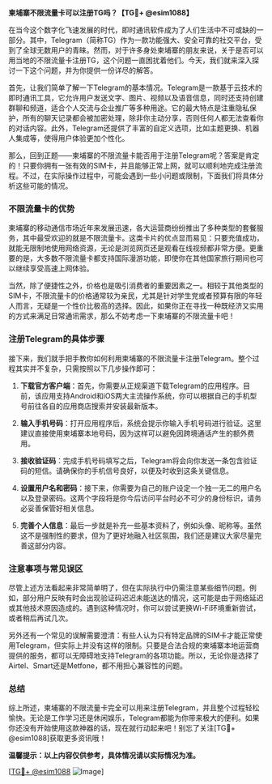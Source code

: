 **柬埔寨不限流量卡可以注册TG吗？【TG💪+ @esim1088】**

在当今这个数字化飞速发展的时代，即时通讯软件成为了人们生活中不可或缺的一部分。其中，Telegram（简称TG）作为一款功能强大、安全可靠的社交平台，受到了全球无数用户的青睐。然而，对于许多身处柬埔寨的朋友来说，关于是否可以用当地的不限流量卡注册TG，这个问题一直困扰着他们。今天，我们就来深入探讨一下这个问题，并为你提供一份详尽的解答。

首先，让我们简单了解一下Telegram的基本情况。Telegram是一款基于云技术的即时通讯工具，它允许用户发送文字、图片、视频以及语音信息，同时还支持创建群聊和频道，适合个人交流与企业推广等多种用途。它的最大特点是注重隐私保护，所有的聊天记录都会被加密处理，除非你主动分享，否则任何人都无法查看你的对话内容。此外，Telegram还提供了丰富的自定义选项，比如主题更换、机器人集成等，使得用户体验更加个性化。

那么，回到正题——柬埔寨的不限流量卡能否用于注册Telegram呢？答案是肯定的！只要你拥有一张有效的SIM卡，并且能够正常上网，就可以顺利地完成注册流程。不过，在实际操作过程中，可能会遇到一些小问题或限制，下面我们将具体分析这些可能的情况。

### 不限流量卡的优势

柬埔寨的移动通信市场近年来发展迅速，各大运营商纷纷推出了多种类型的套餐服务，其中最受欢迎的就是不限流量卡。这类卡片的优点显而易见：只要充值成功，就能无限制地使用网络资源，无论是浏览网页还是观看在线视频都非常方便。更重要的是，大多数不限流量卡都支持国际漫游功能，即使你在其他国家旅行期间也可以继续享受高速上网体验。

当然，除了便捷性之外，价格也是吸引消费者的重要因素之一。相较于其他类型的SIM卡，不限流量卡的价格通常较为亲民，尤其是针对学生党或者预算有限的年轻人而言，无疑是一个性价比极高的选择。因此，如果你正在寻找一种既经济又实用的方式来满足日常通讯需求，那么不妨考虑一下柬埔寨的不限流量卡吧！

### 注册Telegram的具体步骤

接下来，我们就手把手教你如何利用柬埔寨的不限流量卡注册Telegram。整个过程其实并不复杂，只需按照以下几步操作即可：

1. **下载官方客户端**：首先，你需要从正规渠道下载Telegram的应用程序。目前，该应用支持Android和iOS两大主流操作系统，你可以根据自己的手机型号前往各自的应用商店搜索并安装最新版本。

2. **输入手机号码**：打开应用程序后，系统会提示你输入手机号码进行验证。这里建议直接使用柬埔寨本地号码，因为这样可以避免因跨境通话产生的额外费用。

3. **接收验证码**：完成手机号码填写之后，Telegram将会向你发送一条包含验证码的短信。请确保你的手机信号良好，以便及时收到这条关键信息。

4. **设置用户名和密码**：接下来，你需要为自己的账户设定一个独一无二的用户名以及登录密码。这两个字段将是你今后访问平台时必不可少的身份标识，请务必妥善保管好相关信息。

5. **完善个人信息**：最后一步就是补充一些基本资料了，例如头像、昵称等。虽然这不是强制性的要求，但为了更好地融入社区氛围，我们还是建议大家尽量完善这部分内容。

### 注意事项与常见误区

尽管上述方法看起来非常简单明了，但在实际执行中仍需注意某些细节问题。例如，部分用户反映有时会出现验证码迟迟未能送达的情况，这可能是由于网络延迟或其他技术原因造成的。遇到这种情况时，你可以尝试更换Wi-Fi环境重新尝试，或者稍后再试几次。

另外还有一个常见的误解需要澄清：有些人认为只有特定品牌的SIM卡才能正常使用Telegram，但实际上并没有这样的限制。只要是合法合规的柬埔寨本地运营商提供的服务，都可以无障碍地支持Telegram的各项功能。所以，无论你是选择了Airtel、Smart还是Metfone，都不用担心兼容性的问题。

### 总结

综上所述，柬埔寨的不限流量卡完全可以用来注册Telegram，并且整个过程轻松愉快。无论是工作学习还是休闲娱乐，Telegram都能为你带来极大的便利。如果你还没有开始使用这款神器的话，现在就行动起来吧！别忘了关注[TG💪+ @esim1088]获取更多资讯哦！

**温馨提示：以上内容仅供参考，具体情况请以实际情况为准。**

[[TG💪+ @esim1088](https://t.me/s/esim1088) ![Image](https://i.postimg.cc/4NQfJmqS/Snipaste-2025-05-13-00-14-12.png)]